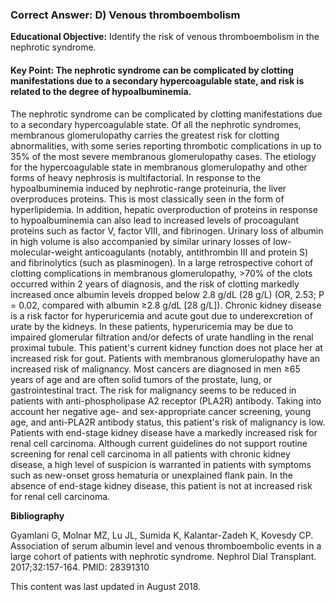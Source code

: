 
### Correct Answer: D) Venous thromboembolism 

**Educational Objective:** Identify the risk of venous thromboembolism in the nephrotic syndrome.

#### **Key Point:** The nephrotic syndrome can be complicated by clotting manifestations due to a secondary hypercoagulable state, and risk is related to the degree of hypoalbuminemia.

The nephrotic syndrome can be complicated by clotting manifestations due to a secondary hypercoagulable state. Of all the nephrotic syndromes, membranous glomerulopathy carries the greatest risk for clotting abnormalities, with some series reporting thrombotic complications in up to 35% of the most severe membranous glomerulopathy cases. The etiology for the hypercoagulable state in membranous glomerulopathy and other forms of heavy nephrosis is multifactorial. In response to the hypoalbuminemia induced by nephrotic-range proteinuria, the liver overproduces proteins. This is most classically seen in the form of hyperlipidemia. In addition, hepatic overproduction of proteins in response to hypoalbuminemia can also lead to increased levels of procoagulant proteins such as factor V, factor VIII, and fibrinogen. Urinary loss of albumin in high volume is also accompanied by similar urinary losses of low-molecular-weight anticoagulants (notably, antithrombin III and protein S) and fibrinolytics (such as plasminogen). In a large retrospective cohort of clotting complications in membranous glomerulopathy, >70% of the clots occurred within 2 years of diagnosis, and the risk of clotting markedly increased once albumin levels dropped below 2.8 g/dL (28 g/L) (OR, 2.53; P = 0.02, compared with albumin ≥2.8 g/dL [28 g/L]).
Chronic kidney disease is a risk factor for hyperuricemia and acute gout due to underexcretion of urate by the kidneys. In these patients, hyperuricemia may be due to impaired glomerular filtration and/or defects of urate handling in the renal proximal tubule. This patient's current kidney function does not place her at increased risk for gout.
Patients with membranous glomerulopathy have an increased risk of malignancy. Most cancers are diagnosed in men ≥65 years of age and are often solid tumors of the prostate, lung, or gastrointestinal tract. The risk for malignancy seems to be reduced in patients with anti-phospholipase A2 receptor (PLA2R) antibody. Taking into account her negative age- and sex-appropriate cancer screening, young age, and anti-PLA2R antibody status, this patient's risk of malignancy is low.
Patients with end-stage kidney disease have a markedly increased risk for renal cell carcinoma. Although current guidelines do not support routine screening for renal cell carcinoma in all patients with chronic kidney disease, a high level of suspicion is warranted in patients with symptoms such as new-onset gross hematuria or unexplained flank pain. In the absence of end-stage kidney disease, this patient is not at increased risk for renal cell carcinoma.

**Bibliography**

Gyamlani G, Molnar MZ, Lu JL, Sumida K, Kalantar-Zadeh K, Kovesdy CP. Association of serum albumin level and venous thromboembolic events in a large cohort of patients with nephrotic syndrome. Nephrol Dial Transplant. 2017;32:157-164. PMID: 28391310

This content was last updated in August 2018.